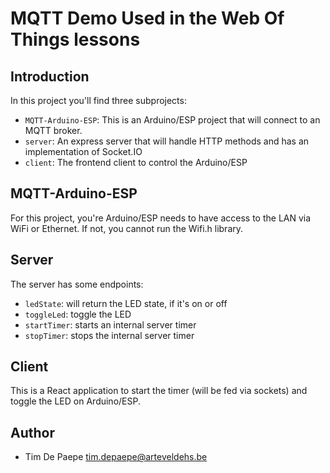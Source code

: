 # MQTT Demo Used in the Web Of Things lessons

## Introduction
In this project you'll find three subprojects:
- `MQTT-Arduino-ESP`: This is an Arduino/ESP project that will connect to an MQTT broker.
- `server`: An express server that will handle HTTP methods and has an implementation of Socket.IO
- `client`: The frontend client to control the Arduino/ESP


## MQTT-Arduino-ESP
For this project, you're Arduino/ESP needs to have access to the LAN via WiFi or Ethernet. If not, you cannot run the Wifi.h library.

## Server
The server has some endpoints:
- `ledState`: will return the LED state, if it's on or off
- `toggleLed`: toggle the LED
- `startTimer`: starts an internal server timer
- `stopTimer`: stops the internal server timer

## Client
This is a React application to start the timer (will be fed via sockets) and toggle the LED on Arduino/ESP.

## Author
- Tim De Paepe <tim.depaepe@arteveldehs.be>